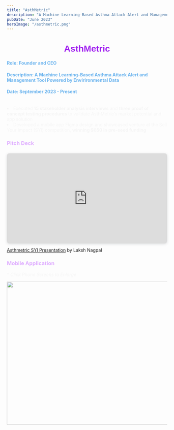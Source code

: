 ```yaml
---
title: "AsthMetric"
description: "A Machine Learning-Based Asthma Attack Alert and Management Tool"
pubDate: "June 2023"
heroImage: "/asthmetric.png"
---
```

<h1 style="text-align:center;color:#A020F0;font-family:Arial"><b>AsthMetric</b></h1>


<h4 style = "color:#6CB4EE;"> Role: Founder and CEO </h4>
<h4 style = "color:#6CB4EE;">Description: A Machine Learning-Based Asthma Attack Alert and Management Tool Powered by Envirironmental Data</h4>
<h4 style = "color:#6CB4EE;">Date: September 2023 - Present</h4><br>


<li style="color:#F5F5F5;">
Executed <b>15 stakeholder analysis interviews</b> and <b>three proof of concept testing procedures</b> to validate AsthMetric’s market potential and app solution
</li>

<li style="color:#F5F5F5;">Developed a mobile app Figma design and showcased venture at the Sell Your Impact (SYI) competition, <b>winning $650 in pre-seed funding</b></li>

<h3 style = "color:#E0B0FF;">Pitch Deck </h3>

<div style="position: relative; width: 100%; height: 0; padding-top: 56.2500%;
 padding-bottom: 0; box-shadow: 0 2px 8px 0 rgba(63,69,81,0.16); margin-top: 1.6em; margin-bottom: 0.9em; overflow: hidden;
 border-radius: 8px; will-change: transform;">
  <iframe loading="lazy" style="position: absolute; width: 100%; height: 100%; top: 0; left: 0; border: none; padding: 0;margin: 0;"
    src="https:&#x2F;&#x2F;www.canva.com&#x2F;design&#x2F;DAGA6k-VDuM&#x2F;V71MAo0r2l4TQcZWYb6_AQ&#x2F;view?embed" allowfullscreen="allowfullscreen" allow="fullscreen">
  </iframe>
</div>
<a href="https:&#x2F;&#x2F;www.canva.com&#x2F;design&#x2F;DAGA6k-VDuM&#x2F;V71MAo0r2l4TQcZWYb6_AQ&#x2F;view?utm_content=DAGA6k-VDuM&amp;utm_campaign=designshare&amp;utm_medium=embeds&amp;utm_source=link" target="_blank" rel="noopener">Asthmetric SYI Presentation</a> by Laksh Nagpal


<h3 style = "color:#E0B0FF;">Mobile Application </h3>
<p style="color:#F5F5F5;">* <i>Click Phone Screens to Enlarge</i></p>

<style>
    .img {
        width: 1000px;
        height: 450px;
    }

    .fullsize {
        border: 1px solid #272935;;
        z-index: 200;
        cursor: zoom-out;
        display: block;
        width: 1775px;
        max-width: 1200px;
        height: 700px;
        position: fixed;
        left: 230px;
        top: 35px;
    }    
</style>

</head>

<body>
    <div id="gallery">
    <img src="\AsthMetricapp.png" class="img" id="img1" onclick="change (this)">
</div>
    <script>
            function change (element) {
                element.classList.toggle("fullsize");
            }




